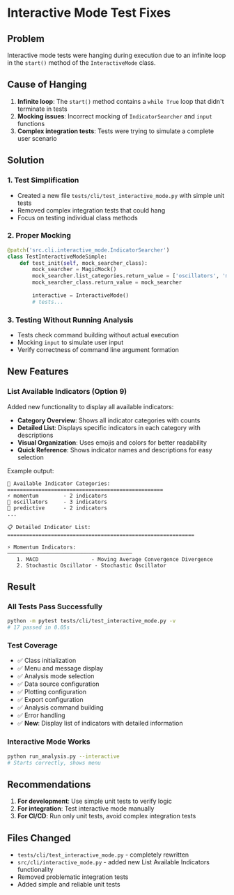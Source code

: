 # Interactive Mode Test Fixes

## Problem
Interactive mode tests were hanging during execution due to an infinite loop in the `start()` method of the `InteractiveMode` class.

## Cause of Hanging
1. **Infinite loop**: The `start()` method contains a `while True` loop that didn't terminate in tests
2. **Mocking issues**: Incorrect mocking of `IndicatorSearcher` and `input` functions
3. **Complex integration tests**: Tests were trying to simulate a complete user scenario

## Solution

### 1. Test Simplification
- Created a new file `tests/cli/test_interactive_mode.py` with simple unit tests
- Removed complex integration tests that could hang
- Focus on testing individual class methods

### 2. Proper Mocking
```python
@patch('src.cli.interactive_mode.IndicatorSearcher')
class TestInteractiveModeSimple:
    def test_init(self, mock_searcher_class):
        mock_searcher = MagicMock()
        mock_searcher.list_categories.return_value = ['oscillators', 'momentum']
        mock_searcher_class.return_value = mock_searcher
        
        interactive = InteractiveMode()
        # tests...
```

### 3. Testing Without Running Analysis
- Tests check command building without actual execution
- Mocking `input` to simulate user input
- Verify correctness of command line argument formation

## New Features

### List Available Indicators (Option 9)
Added new functionality to display all available indicators:

- **Category Overview**: Shows all indicator categories with counts
- **Detailed List**: Displays specific indicators in each category with descriptions
- **Visual Organization**: Uses emojis and colors for better readability
- **Quick Reference**: Shows indicator names and descriptions for easy selection

Example output:
```
🎯 Available Indicator Categories:
==================================================
⚡ momentum        - 2 indicators
🔄 oscillators     - 3 indicators
🔮 predictive      - 2 indicators
...

📋 Detailed Indicator List:
============================================================

⚡ Momentum Indicators:
────────────────────────────────────────
   1. MACD                 - Moving Average Convergence Divergence
   2. Stochastic Oscillator - Stochastic Oscillator
```

## Result

### All Tests Pass Successfully
```bash
python -m pytest tests/cli/test_interactive_mode.py -v
# 17 passed in 0.05s
```

### Test Coverage
- ✅ Class initialization
- ✅ Menu and message display
- ✅ Analysis mode selection
- ✅ Data source configuration
- ✅ Plotting configuration
- ✅ Export configuration
- ✅ Analysis command building
- ✅ Error handling
- ✅ **New**: Display list of indicators with detailed information

### Interactive Mode Works
```bash
python run_analysis.py --interactive
# Starts correctly, shows menu
```

## Recommendations

1. **For development**: Use simple unit tests to verify logic
2. **For integration**: Test interactive mode manually
3. **For CI/CD**: Run only unit tests, avoid complex integration tests

## Files Changed
- `tests/cli/test_interactive_mode.py` - completely rewritten
- `src/cli/interactive_mode.py` - added new List Available Indicators functionality
- Removed problematic integration tests
- Added simple and reliable unit tests 